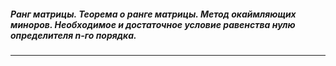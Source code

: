 ##### Ранг матрицы. Теорема о ранге матрицы. Метод окаймляющих миноров. Необходимое и достаточное условие равенства нулю определителя n-го порядка.
---
